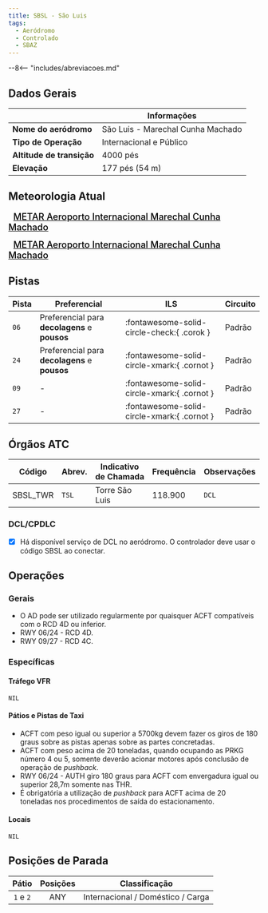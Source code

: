 ```yaml
---
title: SBSL - São Luis
tags:
  - Aeródromo
  - Controlado
  - SBAZ
---
```


--8<-- "includes/abreviacoes.md"

## Dados Gerais

|                              | Informações                          |
|------------------------------|--------------------------------------|
| **Nome do aeródromo**        | São Luis - Marechal Cunha Machado    |
| **Tipo de Operação**         | Internacional e Público              |
| **Altitude de transição**    | 4000 pés                             |
| **Elevação**                 | 177 pés (54 m)                       |

## Meteorologia Atual

<a href="https://metar-taf.com/pt/SBSL" target="_blank" id="metartaf-LkzIl7SM"  style="font-size:18px; font-weight:500; color:#000; width:300px; height:435px; display:var(--show-dark); background-color: var(--md-default-bg-color); padding: 10px; margin: 0 0px 0.5em;">METAR Aeroporto Internacional Marechal Cunha Machado</a>
<script async defer crossorigin="anonymous" src="https://metar-taf.com/pt/embed-js/SBSL?u=56997&bg_color=182061&qnh=hPa&rh=rh&target=LkzIl7SM"></script>
<a href="https://metar-taf.com/pt/SBSL" target="_blank" id="metartaf-LkzIl7SN" style="font-size:18px; font-weight:500; color:#000; width:300px; height:435px; display:var(--show-light); background-color: var(--md-default-bg-color); padding: 10px; margin: 0 0px 0.5em;">METAR Aeroporto Internacional Marechal Cunha Machado</a>
<script async defer crossorigin="anonymous" src="https://metar-taf.com/pt/embed-js/SBSL?u=56997&qnh=hPa&rh=rh&target=LkzIl7SN"></script>

## Pistas

| Pista | Preferencial  | ILS                                         | Circuito   |
|-------|---------------|---------------------------------------------|------------|
| `06`  | Preferencial para **decolagens** e **pousos** | :fontawesome-solid-circle-check:{ .corok }    | Padrão     |
| `24`  | Preferencial para **decolagens** e **pousos** | :fontawesome-solid-circle-xmark:{ .cornot } | Padrão     |
| `09`  | -             | :fontawesome-solid-circle-xmark:{ .cornot }    | Padrão     |
| `27`  | -             | :fontawesome-solid-circle-xmark:{ .cornot } | Padrão     | 

## Órgãos ATC

| Código     | Abrev. | Indicativo de Chamada | Frequência | Observações |
| ---------- | ------ | --------------------- | ---------- | ----------- |
| SBSL_TWR   | `TSL`  | Torre São Luis        | 118.900    | `DCL`       |

### DCL/CPDLC

- [x] Há disponível serviço de DCL no aeródromo. O controlador deve usar o código <span class="badge corVatbrzVermelho">SBSL</span> ao conectar.

## Operações

### Gerais

- O AD pode ser utilizado regularmente por quaisquer ACFT compatíveis com o RCD 4D ou inferior.
- RWY 06/24 - RCD 4D.
- RWY 09/27 - RCD 4C.

### Específicas

#### Tráfego VFR

`NIL`

#### Pátios e Pistas de Taxi

- ACFT com peso igual ou superior a 5700kg devem fazer os giros de 180 graus sobre as pistas apenas sobre as partes concretadas.
- ACFT com peso acima de 20 toneladas, quando ocupando as PRKG número 4 ou 5, somente deverão acionar motores após conclusão de operação de *pushback*.
- RWY 06/24 - AUTH giro 180 graus para ACFT com envergadura igual ou superior 28,7m somente nas THR.
- É obrigatória a utilização de *pushback* para ACFT acima de 20 toneladas nos procedimentos de saída do estacionamento.

#### Locais

`NIL`

## Posições de Parada

| Pátio     | Posições  | Classificação                     |
|:---------:|:---------:|-----------------------------------|
| `1` e `2` | ANY       | Internacional / Doméstico / Carga |